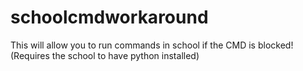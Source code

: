 # schoolcmdworkaround
This will allow you to run commands in school if the CMD is blocked! (Requires the school to have python installed)
